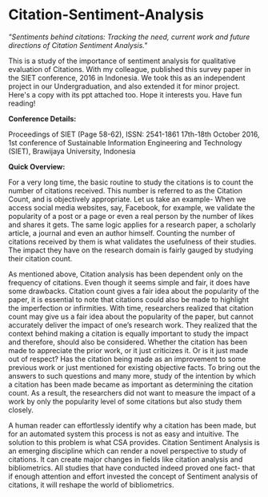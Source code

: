 # Citation-Sentiment-Analysis
_"Sentiments behind citations: Tracking the need, current work and future directions of Citation Sentiment Analysis."_

This is a study of the importance of sentiment analysis for qualitative evaluation of Citations. With my colleague, published this survey paper in the SIET conference, 2016 in Indonesia. We took this as an independent project in our Undergraduation, and also extended it for minor project. Here's a copy with its ppt attached too. Hope it interests you. Have fun reading! 

**Conference Details:**

Proceedings of SIET (Page 58-62), ISSN: 2541-1861
17th-18th October 2016, 1st conference of Sustainable Information Engineering and Technology (SIET), Brawijaya University, Indonesia

**Quick Overview:**

For a very long time, the basic routine to study the citations is to count the number of citations received. This number is referred to as the Citation Count, and is objectively appropriate. Let us take an example- When we access social media websites, say, Facebook, for example, we validate the popularity of a post or a page or even a real person by the number of likes and shares it gets. The same logic applies for a research paper, a scholarly article, a journal and even an author himself. Counting the number of citations received by them is what validates the usefulness of their studies. The impact they have on the research domain is fairly gauged by studying their citation count. 

As mentioned above, Citation analysis has been dependent only on the frequency of citations. Even though it seems simple and fair, it does have some drawbacks. Citation count gives a fair idea about the popularity of the paper, it is essential to note that citations could also be made to highlight the imperfection or infirmities. With time, researchers realized that citation count may give us a fair idea about the popularity of the paper, but cannot accurately deliver the impact of one’s research work. They realized that the context behind making a citation is equally important to study the impact and therefore, should also be considered. Whether the citation has been made to appreciate the prior work, or it just criticizes it. Or is it just made out of respect? Has the citation being made as an improvement to some previous work or just mentioned for existing objective facts. To bring out the answers to such questions and many more, study of the intention by which a citation has been made became as important as determining the citation count. As a result, the researchers did not want to measure the impact of a work by only the popularity level of some citations but also study them closely.

A human reader can effortlessly identify why a citation has been made, but for an automated system this process is not as easy and intuitive. The solution to this problem is what CSA provides.  Citation Sentiment Analysis is an emerging discipline which can render a novel perspective to study of citations. It can create major changes in fields like citation analysis and bibliometrics. All studies that have conducted indeed proved one fact- that if enough attention and effort invested the concept of Sentiment analysis of citations, it will reshape the world of bibliometrics.

